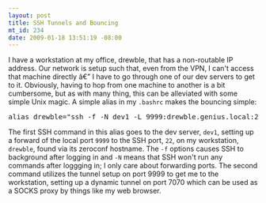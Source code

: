 ```yaml
--- 
layout: post
title: SSH Tunnels and Bouncing
mt_id: 234
date: 2009-01-18 13:51:19 -08:00
---
```

I have a workstation at my office, drewble, that has a non-routable IP address.  Our network is setup such that, even from the VPN, I can't access that machine directly â€” I have to go through one of our dev servers to get to it.  Obviously, having to hop from one machine to another is a bit cumbersome, but as with many thing, this can be alleviated with some simple Unix magic.  A simple alias in my `.bashrc` makes the bouncing simple:
<pre>
alias drewble="ssh -f -N dev1 -L 9999:drewble.genius.local:22; ssh -D7070 -p 9999 drew@localhost"
</pre>

The first SSH command in this alias goes to the dev server, `dev1`, setting up a forward of the local port `9999` to the SSH port, `22`, on my workstation, `drewble`, found via its zeroconf hostname.  The `-f` options causes SSH to background after logging in and `-N` means that SSH won't run any commands after loggging in; I only care about forwarding ports.  The second command utilizes the tunnel setup on port 9999 to get me to the workstation, setting up a dynamic tunnel on port 7070 which can be used as a SOCKS proxy by things like my web browser.
